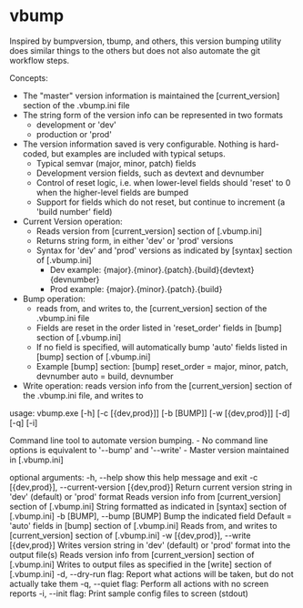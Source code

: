 # vbump

Inspired by bumpversion, tbump, and others, this version bumping utility does similar things to the others but does not also automate the git workflow steps.

Concepts:
  - The "master" version information is maintained the [current_version] section of the .vbump.ini file
  - The string form of the version info can be represented in two formats
    - development or 'dev'
    - production or 'prod'
  - The version information saved is very configurable.  Nothing is hard-coded, but examples are included with typical setups.
    - Typical semvar (major, minor, patch) fields
    - Development version fields, such as devtext and devnumber
    - Control of reset logic, i.e. when lower-level fields should 'reset' to 0 when the higher-level fields are bumped
    - Support for fields which do not reset, but continue to increment (a 'build number' field)
  - Current Version operation:
    - Reads version from [current_version] section of [.vbump.ini]
    - Returns string form, in either 'dev' or 'prod' versions
    - Syntax for 'dev' and 'prod' versions as indicated by [syntax] section of [.vbump.ini]
      - Dev example: {major}.{minor}.{patch}.{build}{devtext}{devnumber}
      - Prod example: {major}.{minor}.{patch}.{build}
  - Bump operation: 
    - reads from, and writes to, the [current_version] section of the .vbump.ini file
    - Fields are reset in the order listed in 'reset_order' fields in [bump] section of [.vbump.ini]
    - If no field is specified, will automatically bump 'auto' fields listed in [bump] section of [.vbump.ini]
    - Example [bump] section:
      [bump]
      reset_order = major, minor, patch, devnumber
      auto = build, devnumber
  - Write operation: reads version info from the [current_version] section of the .vbump.ini file, and writes to 

usage: vbump.exe [-h] [-c [{dev,prod}]] [-b [BUMP]] [-w [{dev,prod}]] [-d]
                 [-q] [-i]

Command line tool to automate version bumping.
    - No command line options is equivalent to '--bump' and '--write'
    - Master version maintained in [.vbump.ini]

optional arguments:
  -h, --help                                       show this help message and exit
  -c [{dev,prod}], --current-version [{dev,prod}]  Return current version string in 'dev' (default) or 'prod' format
                                                   Reads version info from [current_version] section of [.vbump.ini]
                                                   String formatted as indicated in [syntax] section of [.vbump.ini]
  -b [BUMP], --bump [BUMP]                         Bump the indicated field
                                                   Default = 'auto' fields in [bump] section of [.vbump.ini]
                                                   Reads from, and writes to [current_version] section of [.vbump.ini]
  -w [{dev,prod}], --write [{dev,prod}]            Writes version string in 'dev' (default) or 'prod' format into the output file(s)
                                                   Reads version info from [current_version] section of [.vbump.ini]
                                                   Writes to output files as specified in the [write] section of [.vbump.ini]
  -d, --dry-run                                    flag: Report what actions will be taken, but do not actually take them
  -q, --quiet                                      flag: Perform all actions with no screen reports
  -i, --init                                       flag: Print sample config files to screen (stdout)

